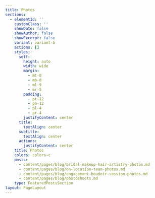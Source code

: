 ```yaml
---
title: Photos
sections:
  - elementId: ''
    customClass: ''
    showDate: false
    showAuthor: false
    showExcerpt: false
    variant: variant-b
    actions: []
    styles:
      self:
        height: auto
        width: wide
        margin:
          - mt-0
          - mb-0
          - ml-9
          - mr-5
        padding:
          - pt-12
          - pb-12
          - pl-4
          - pr-4
        justifyContent: center
      title:
        textAlign: center
      subtitle:
        textAlign: center
      actions:
        justifyContent: center
    title: Photos
    colors: colors-c
    posts:
      - content/pages/blog/bridal-makeup-hair-artistry-photos.md
      - content/pages/blog/on-location-team-photos.md
      - content/pages/blog/engagement-boudoir-session-photos.md
      - content/pages/blog/photoshoots.md
    type: FeaturedPostsSection
layout: PageLayout
---
```

